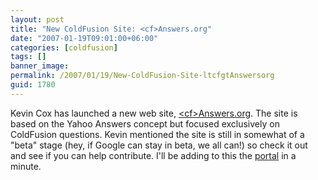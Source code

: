 ```yaml
---
layout: post
title: "New ColdFusion Site: <cf>Answers.org"
date: "2007-01-19T09:01:00+06:00"
categories: [coldfusion]
tags: []
banner_image: 
permalink: /2007/01/19/New-ColdFusion-Site-ltcfgtAnswersorg
guid: 1780
---
```


Kevin Cox has launched a new web site, <a href="http://www.cfanswers.org/">&lt;cf&gt;Answers.org</a>. The site is based on the Yahoo Answers concept but focused exclusively on ColdFusion questions. Kevin mentioned the site is still in somewhat of a "beta" stage (hey, if Google can stay in beta, we all can!) so check it out and see if you can help contribute. I'll be adding to this the <a href="http://www.coldfusionportal.org">portal</a> in a minute.